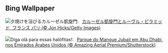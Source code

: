 ## Bing Wallpaper
![](https://www.bing.com/th?id=OHR.ParisLouvre_JA-JP0935023821_UHD.jpg&w=1000)夕焼けを浴びるカルーゼル凱旋門:&nbsp;&ensp;[カルーゼル凱旋門とルーヴル・ピラミッド, フランス パリ (© Jon Hicks/Getty Images)](https://www.bing.com/th?id=OHR.ParisLouvre_JA-JP0935023821_UHD.jpg)
<br><br/>
![](https://www.bing.com/th?id=OHR.MangrovePark_PT-BR8252208329_UHD.jpg&w=1000)Diga olá para essas halófitas!:&nbsp;&ensp;[Parque do Mangue Jubail em Abu Dhabi, nos Emirados Árabes Unidos  (© Amazing Aerial Premium/Shutterstock)](https://www.bing.com/th?id=OHR.MangrovePark_PT-BR8252208329_UHD.jpg)
<br><br/>
